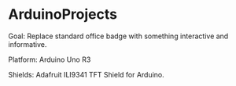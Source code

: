 # ArduinoProjects
 
Goal: Replace standard office badge with something interactive and informative.

Platform:   Arduino Uno R3

Shields:  Adafruit ILI9341 TFT Shield for Arduino.
